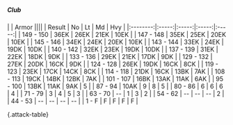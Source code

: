 ##### Club

|      |   Armor   ||||
|   Result   |   No   |   Lt   |   Md   |   Hvy   |
|:--------:|:-----:|:-----:|:-----:|:-----:|
| 149 - 150 | 36EK | 26EK | 21EK | 10EK |
| 147 - 148 | 35EK | 25EK | 20EK | 10EK |
| 145 - 146 | 34EK | 24EK | 20EK | 10EK |
| 143 - 144 | 33EK | 24EK | 19DK | 10DK |
| 140 - 142 | 32EK | 23EK | 19DK | 10DK |
| 137 - 139 | 31EK | 22EK | 18DK | 9DK |
| 133 - 136 | 29EK | 21EK | 17DK | 9DK |
| 129 - 132 | 27EK | 20DK | 16CK | 9DK |
| 124 - 128 | 26EK | 19DK | 16CK | 8CK |
| 119 - 123 | 23EK | 17CK | 14CK | 8CK |
| 114 - 118 | 21DK | 16CK | 13BK | 7AK |
| 108 - 113 | 19CK | 14BK | 12BK | 7AK |
| 101 - 107 | 16BK | 13AK | 11AK | 6AK |
| 95 - 100 | 13BK | 11AK | 9AK | 5 |
| 87 - 94 | 10AK | 9 | 8 | 5 |
| 80 - 86 | 6 | 6 | 6 | 4 |
| 71 - 79 | 3 | 4 | 5 | 3 |
| 63 - 70 | --  | 1 | 3 | 2 |
| 54 - 62 | --  | --  | --  | 2 |
| 44 - 53 | --  | --  | --  | --  |
| 1 - F | F | F | F | F |

{.attack-table}
